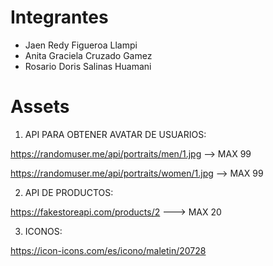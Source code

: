 # Integrantes

- Jaen Redy Figueroa Llampi
- Anita Graciela Cruzado Gamez
- Rosario Doris Salinas Huamani

# Assets

1. API PARA OBTENER AVATAR DE USUARIOS:

https://randomuser.me/api/portraits/men/1.jpg  --> MAX 99

https://randomuser.me/api/portraits/women/1.jpg --> MAX 99


2. API DE PRODUCTOS:

https://fakestoreapi.com/products/2   ---> MAX 20


3. ICONOS:

https://icon-icons.com/es/icono/maletin/20728
